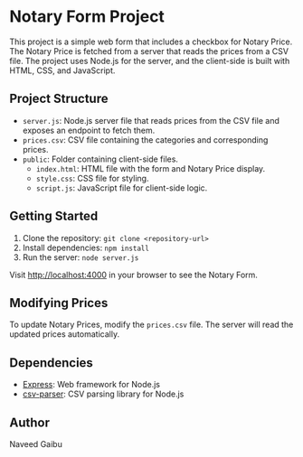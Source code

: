 # Notary Form Project

This project is a simple web form that includes a checkbox for Notary Price. The Notary Price is fetched from a server that reads the prices from a CSV file. The project uses Node.js for the server, and the client-side is built with HTML, CSS, and JavaScript.

## Project Structure

- `server.js`: Node.js server file that reads prices from the CSV file and exposes an endpoint to fetch them.
- `prices.csv`: CSV file containing the categories and corresponding prices.
- `public`: Folder containing client-side files.
  - `index.html`: HTML file with the form and Notary Price display.
  - `style.css`: CSS file for styling.
  - `script.js`: JavaScript file for client-side logic.

## Getting Started

1. Clone the repository: `git clone <repository-url>`
2. Install dependencies: `npm install`
3. Run the server: `node server.js`

Visit [http://localhost:4000](http://localhost:4000) in your browser to see the Notary Form.

## Modifying Prices

To update Notary Prices, modify the `prices.csv` file. The server will read the updated prices automatically.

## Dependencies

- [Express](https://expressjs.com/): Web framework for Node.js
- [csv-parser](https://www.npmjs.com/package/csv-parser): CSV parsing library for Node.js

## Author

Naveed Gaibu
